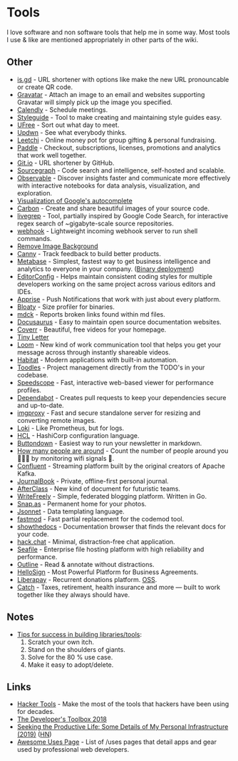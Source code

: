 # Tools

I love software and non software tools that help me in some way. Most tools I use & like are mentioned appropriately in other parts of the wiki.

## Other
* [is.gd](https://is.gd/index.php) - URL shortener with options like make the new URL pronouncable or create QR code.
* [Gravatar](https://en.gravatar.com/) - Attach an image to an email and websites supporting Gravatar will simply pick up the image you specified.
* [Calendly](https://calendly.com/) - Schedule meetings.
* [Styleguide](http://hugeinc.github.io/styleguide) - Tool to make creating and maintaining style guides easy.
* [UFree](http://ufr.ee/) - Sort out what day to meet.
* [Updwn](http://updwn.co/) - See what everybody thinks.
* [Leetchi](https://www.leetchi.com/) - Online money pot for group gifting & personal fundraising.
* [Paddle](https://paddle.com) - Checkout, subscriptions, licenses, promotions and analytics that work well together.
* [Git.io](https://git.io/) - URL shortener by GitHub.
* [Sourcegraph](https://github.com/sourcegraph/sourcegraph#readme) - Code search and intelligence, self-hosted and scalable.
* [Observable](https://beta.observablehq.com/) - Discover insights faster and communicate more effectively with interactive notebooks for data analysis, visualization, and exploration.
* [Visualization of Google's autocomplete](https://anvaka.github.io/vs)
* [Carbon](https://carbon.now.sh/about/) - Create and share beautiful images of your source code.
* [livegrep](https://github.com/livegrep/livegrep) - Tool, partially inspired by Google Code Search, for interactive regex search of ~gigabyte-scale source repositories.
* [webhook](https://github.com/adnanh/webhook) - Lightweight incoming webhook server to run shell commands.
* [Remove Image Background](https://www.remove.bg/)
* [Canny](https://canny.io) - Track feedback to build better products.
* [Metabase](https://github.com/metabase/metabase) - Simplest, fastest way to get business intelligence and analytics to everyone in your company. \([Binary deployment](https://github.com/metabase/metabase-deploy)\)
* [EditorConfig](https://editorconfig.org/) - Helps maintain consistent coding styles for multiple developers working on the same project across various editors and IDEs.
* [Apprise](https://github.com/caronc/apprise) - Push Notifications that work with just about every platform.
* [Bloaty](https://github.com/google/bloaty) - Size profiler for binaries.
* [mdck](https://github.com/ctm/mdck) - Reports broken links found within md files.
* [Docusaurus](https://github.com/facebook/docusaurus) - Easy to maintain open source documentation websites.
* [Coverr](http://www.coverr.co/) - Beautiful, free videos for your homepage.
* [Tiny Letter](https://tinyletter.com)
* [Loom](https://www.useloom.com/) - New kind of work communication tool that helps you get your message across through instantly shareable videos.
* [Habitat](https://github.com/habitat-sh/habitat) - Modern applications with built-in automation.
* [Toodles](https://github.com/aviaviavi/toodles) - Project management directly from the TODO's in your codebase.
* [Speedscope](https://github.com/jlfwong/speedscope) - Fast, interactive web-based viewer for performance profiles.
* [Dependabot](https://dependabot.com/) - Creates pull requests to keep your dependencies secure and up-to-date.
* [imgproxy](https://github.com/DarthSim/imgproxy) - Fast and secure standalone server for resizing and converting remote images.
* [Loki](https://github.com/grafana/loki) - Like Prometheus, but for logs.
* [HCL](https://github.com/hashicorp/hcl) - HashiCorp configuration language.
* [Buttondown](https://buttondown.email/) - Easiest way to run your newsletter in markdown.
* [How many people are around](https://github.com/schollz/howmanypeoplearearound) - Count the number of people around you 👨‍👨‍👦 by monitoring wifi signals 📡.
* [Confluent](https://www.confluent.io/) - Streaming platform built by the original creators of Apache Kafka.
* [JournalBook](https://github.com/trys/JournalBook) - Private, offline-first personal journal.
* [AfterClass](https://afterclass.co/) - New kind of document for futuristic teams.
* [WriteFreely](https://github.com/writeas/writefreely) - Simple, federated blogging platform. Written in Go.
* [Snap.as](https://snap.as/) - Permanent home for your photos.
* [Jsonnet](https://github.com/google/jsonnet) - Data templating language.
* [fastmod](https://github.com/facebookincubator/fastmod) - Fast partial replacement for the codemod tool.
* [showthedocs](http://showthedocs.com/) - Documentation browser that finds the relevant docs for your code.
* [hack.chat](https://hack.chat/) - Minimal, distraction-free chat application.
* [Seafile](https://www.seafile.com/en/home/) - Enterprise file hosting platform with high reliability and performance.
* [Outline](https://outline.com/) - Read & annotate without distractions.
* [HelloSign](https://www.hellosign.com/) - Most Powerful Platform for Business Agreements.
* [Liberapay](https://liberapay.com/) - Recurrent donations platform. [OSS](https://github.com/liberapay/liberapay.com).
* [Catch](https://www.catch.co/) - Taxes, retirement, health insurance and more — built to work together like they always should have.

## Notes

* [Tips for success in building libraries/tools](https://youtu.be/oiNtnehlaTo?t=2861):
  1. Scratch your own itch.
  2. Stand on the shoulders of giants.
  3. Solve for the 80 % use case.
  4. Make it easy to adopt/delete.

## Links

* [Hacker Tools](https://hacker-tools.github.io/) - Make the most of the tools that hackers have been using for decades.
* [The Developer's Toolbox 2018](https://medium.com/mobile-quality/the-developers-toolbox-daaaa875081e)
* [Seeking the Productive Life: Some Details of My Personal Infrastructure \(2019\)](https://blog.stephenwolfram.com/2019/02/seeking-the-productive-life-some-details-of-my-personal-infrastructure/) \([HN](https://news.ycombinator.com/item?id=19220889)\)
* [Awesome Uses Page](https://github.com/wesbos/awesome-uses#readme) - List of /uses pages that detail apps and gear used by professional web developers.

